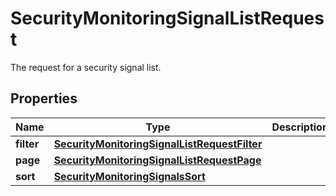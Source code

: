 

# SecurityMonitoringSignalListRequest

The request for a security signal list.
## Properties

Name | Type | Description | Notes
------------ | ------------- | ------------- | -------------
**filter** | [**SecurityMonitoringSignalListRequestFilter**](SecurityMonitoringSignalListRequestFilter.md) |  |  [optional]
**page** | [**SecurityMonitoringSignalListRequestPage**](SecurityMonitoringSignalListRequestPage.md) |  |  [optional]
**sort** | [**SecurityMonitoringSignalsSort**](SecurityMonitoringSignalsSort.md) |  |  [optional]



